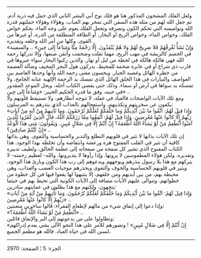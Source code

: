 ------------------------------------------------------------------------

ولعل الفلك المشحون المذكور هنا هو فلك نوح أبي البشر الثاني الذي حمل فيه
ذرية آدم. ثم جعل الله لهم من مثله هذه السفن التي تمخر بهم العباب. وهؤلاء
وهؤلاء حملتهم قدرة الله ونواميسه التي تحكم الكون وتصرفه وتجعل الفلك يعوم
على وجه الماء، بحكم خواص الفلك، وخواص الماء، وخواص الريح أو البخار، أو
الطاقة المنطلقة من الذرة، أو غيرها من القوى. وكلها من أمر الله وخلقه
وتقديره.  
«وَإِنْ نَشَأْ نُغْرِقْهُمْ فَلا صَرِيخَ لَهُمْ وَلا هُمْ يُنْقَذُونَ. إِلَّا رَحْمَةً مِنَّا وَمَتاعاً إِلى حِينٍ»
.. والسفينة في الخضم كالريشة في مهب الريح، مهما ثقلت وضخمت وأتقن صنعها.
وإلا تدركها رحمة الله فهي هالكة هالكة في لحظة من ليل أو نهار. والذين
ركبوا البحار سواء عبروها في قارب ذي شراع أو في عابرة ضخمة للمحيط، يدركون
هول البحر المخيف وضآلة العصمة من خطره الهائل وغضبه الجبار. ويحسون معنى
رحمة الله وأنها وحدها العاصم بين العواصف والتيارات في هذا الخلق الهائل
الذي تمسك يد الرحمة الإلهية عنانه الجامح، ولا تمسكه يد سواها في أرض أو
سماء. وذلك حتى يقضي الكتاب أجله، ويحل الموعد المقدور في حينه، وفق ما
قدره الحكيم الخبير: «وَمَتاعاً إِلى حِينٍ» ..  
ومع تلك الآيات الواضحات فالعباد في غفلة، لا تتوجه أنظارهم، ولا تستيقظ
قلوبهم ولا يكفون عن سخريتهم وتكذيبهم، واستعجالهم بالعذاب الذي ينذرهم به
المرسلون:  
«وَإِذا قِيلَ لَهُمُ: اتَّقُوا ما بَيْنَ أَيْدِيكُمْ وَما خَلْفَكُمْ لَعَلَّكُمْ تُرْحَمُونَ. وَما تَأْتِيهِمْ مِنْ
آيَةٍ مِنْ آياتِ رَبِّهِمْ إِلَّا كانُوا عَنْها مُعْرِضِينَ. وَإِذا قِيلَ لَهُمْ: أَنْفِقُوا مِمَّا رَزَقَكُمُ
اللَّهُ، قالَ الَّذِينَ كَفَرُوا لِلَّذِينَ آمَنُوا أَنُطْعِمُ مَنْ لَوْ يَشاءُ اللَّهُ أَطْعَمَهُ؟ إِنْ أَنْتُمْ
إِلَّا فِي ضَلالٍ مُبِينٍ. وَيَقُولُونَ: مَتى هذَا الْوَعْدُ إِنْ كُنْتُمْ صادِقِينَ؟» ..  
إن تلك الآيات بذاتها لا تثير في قلوبهم التطلع والتدبر والحساسية والتقوى.
وهي بذاتها كافية أن تثير في القلب المفتوح هزة ورعشة وانتفاضة وأن تخلطه
بهذا الوجود. هذا الكتاب المفتوح الذي تشير كل صفحة من صفحاته إلى عظمة
الخالق، ولطيف تدبيره وتقديره. ولكن هؤلاء المطموسين لا يرونها. وإذا رأوها
لا يتدبرونها. والله- لعظيم رحمته- لا يتركهم مع هذا بلا رسول ينذرهم
ويوجههم ويدعوهم إلى رب هذا الكون وبارئ هذا الوجود. ويثير في قلوبهم
الحساسية والخوف والتقوى ويحذرهم موجبات الغضب والعذاب، وهي محيطة بهم، من
بين أيديهم ومن خلفهم، إلا ينتبهوا لها يقعوا فيها في كل خطوة من خطواتهم.
وتتوالى عليهم الآيات مضافة إلى الآيات الكونية التي تحيط بهم في حيثما
يتجهون. ولكنهم مع هذا يظلون في عمايتهم سادرين:  
«وَإِذا قِيلَ لَهُمُ: اتَّقُوا ما بَيْنَ أَيْدِيكُمْ وَما خَلْفَكُمْ لَعَلَّكُمْ تُرْحَمُونَ. وَما تَأْتِيهِمْ مِنْ
آيَةٍ مِنْ آياتِ رَبِّهِمْ إِلَّا كانُوا عَنْها مُعْرِضِينَ» ..  
وإذا دعوا إلى إنفاق شيء من مالهم لإطعام الفقراء: قالوا ساخرين متعنتين:  
«أَنُطْعِمُ مَنْ لَوْ يَشاءُ اللَّهُ أَطْعَمَهُ؟» ..  
وتطاولوا على من يدعونهم إلى البر والإنفاق قائلين:  
«إِنْ أَنْتُمْ إِلَّا فِي ضَلالٍ مُبِينٍ» ! وتصورهم للأمر على هذا النحو الآلي يشي بعدم
إدراكهم لسنن الله في حياة العباد. فالله هو مطعم الجميع،

------------------------------------------------------------------------

الجزء: 5 ¦ الصفحة: 2970
